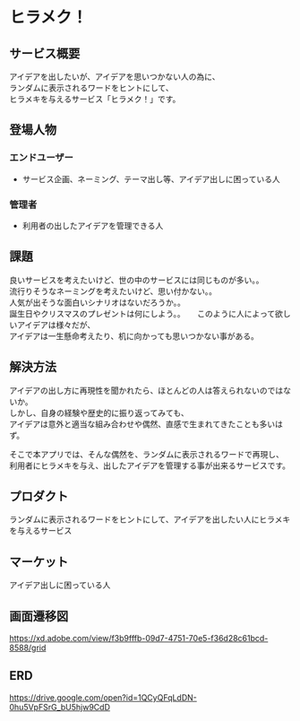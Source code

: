 # ヒラメク！

## サービス概要
アイデアを出したいが、アイデアを思いつかない人の為に、<br>
ランダムに表示されるワードをヒントにして、<br>
ヒラメキを与えるサービス「ヒラメク！」です。

## 登場人物
### エンドユーザー
- サービス企画、ネーミング、テーマ出し等、アイデア出しに困っている人
### 管理者
- 利用者の出したアイデアを管理できる人

## 課題
良いサービスを考えたいけど、世の中のサービスには同じものが多い。。<br>
流行りそうなネーミングを考えたいけど、思い付かない。。<br>
人気が出そうな面白いシナリオはないだろうか。。<br>
誕生日やクリスマスのプレゼントは何にしよう。。
　
このように人によって欲しいアイデアは様々だが、<br>
アイデアは一生懸命考えたり、机に向かっても思いつかない事がある。

## 解決方法
アイデアの出し方に再現性を聞かれたら、ほとんどの人は答えられないのではないか。<br>
しかし、自身の経験や歴史的に振り返ってみても、<br>
アイデアは意外と適当な組み合わせや偶然、直感で生まれてきたことも多いはず。

そこで本アプリでは、そんな偶然を、ランダムに表示されるワードで再現し、<br>
利用者にヒラメキを与え、出したアイデアを管理する事が出来るサービスです。

## プロダクト
ランダムに表示されるワードをヒントにして、アイデアを出したい人にヒラメキを与えるサービス

## マーケット
アイデア出しに困っている人

## 画面遷移図
https://xd.adobe.com/view/f3b9fffb-09d7-4751-70e5-f36d28c61bcd-8588/grid

## ERD
https://drive.google.com/open?id=1QCyQFqLdDN-0hu5VpFSrG_bU5hjw9CdD
